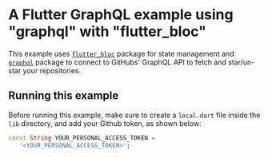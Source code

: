 # A Flutter GraphQL example using "graphql" with "flutter_bloc"

This example uses [`flutter_bloc`](https://pub.dev/packages/flutter_bloc) package for state management and [`graphql`](https://pub.dev/packages/graphql) package to connect to GitHubs' GraphQL API to fetch and star/un-star your repositories.

## Running this example

Before running this example, make sure to create a `local.dart` file inside the `lib` directory, and add your Github token, as shown below:

```dart
const String YOUR_PERSONAL_ACCESS_TOKEN =
   '<YOUR_PERSONAL_ACCESS_TOKEN>';
```
